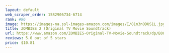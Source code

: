 ```yaml
---
layout: default 
﻿web_scraper_order: 1582906734-6714
rank: #96
image: https://images-na.ssl-images-amazon.com/images/I/81n3nODUS1L.jpg
title: ZOMBIES 2 (Original TV Movie Soundtrack)
url: https://www.amazon.com/ZOMBIES-Original-TV-Movie-Soundtrack/dp/B082PQTRD1/ref=zg_mw_music_96?_encoding=UTF8&psc=1&refRID=X8V12YXMQG7N6EH1X8Q3
reviews: 5.0 out of 5 stars
price: $10.81 
---
```

